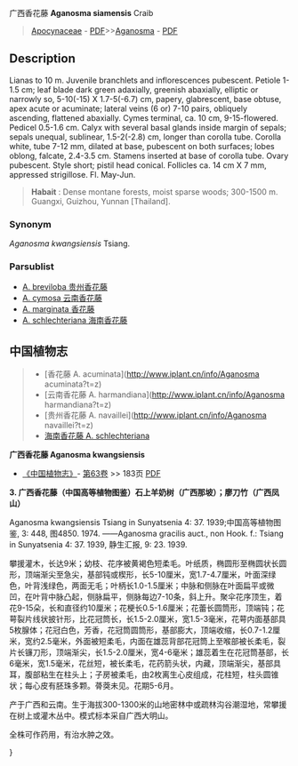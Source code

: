 广西香花藤 **Aganosma siamensis** Craib

> [Apocynaceae](http://www.iplant.cn/info/Apocynaceae?t=foc) - [PDF](http://www.iplant.cn/foc/pdf/Apocynaceae.pdf)>>[Aganosma](Aganosma-香花藤属.md) - [PDF](http://www.iplant.cn/foc/pdf/Aganosma.pdf)

## Description

Lianas to 10 m. Juvenile branchlets and inflorescences pubescent. Petiole 1-1.5 cm; leaf blade dark green adaxially, greenish abaxially, elliptic or narrowly so, 5-10(-15) X 1.7-5(-6.7) cm, papery, glabrescent, base obtuse, apex acute or acuminate; lateral veins (6 or) 7-10 pairs, obliquely ascending, flattened abaxially. Cymes terminal, ca. 10 cm, 9-15-flowered. Pedicel 0.5-1.6 cm. Calyx with several basal glands inside margin of sepals; sepals unequal, sublinear, 1.5-2(-2.8) cm, longer than corolla tube. Corolla white, tube 7-12 mm, dilated at base, pubescent on both surfaces; lobes oblong, falcate, 2.4-3.5 cm. Stamens inserted at base of corolla tube. Ovary pubescent. Style short; pistil head conical. Follicles ca. 14 cm X 7 mm, appressed strigillose. Fl. May-Jun.

> **Habait** : 
> Dense montane forests, moist sparse woods; 300-1500 m. Guangxi, Guizhou, Yunnan [Thailand].

### Synonym
*Aganosma kwangsiensis* Tsiang.

### Parsublist

* [A.  breviloba  贵州香花藤](Aganosma-breviloba-贵州香花藤.md)
* [A.  cymosa  云南香花藤](Aganosma-cymosa-云南香花藤.md)
* [A.  marginata  香花藤](Aganosma-marginata-香花藤.md)
* [A.  schlechteriana  海南香花藤](Aganosma-schlechteriana-海南香花藤.md)

## 中国植物志

> * [香花藤  A.  acuminata](http://www.iplant.cn/info/Aganosma acuminata?t=z)
> * [云南香花藤  A.  harmandiana](http://www.iplant.cn/info/Aganosma harmandiana?t=z)
> * [贵州香花藤  A.  navaillei](http://www.iplant.cn/info/Aganosma navaillei?t=z)
> * [海南香花藤  A.  schlechteriana](Aganosma-schlechteriana-海南香花藤.md)

**广西香花藤 Aganosma kwangsiensis**

* [《中国植物志》](http://www.iplant.cn/frps)- [第63卷](http://www.iplant.cn/frps/vol/63) >> 183页 [PDF](http://www.iplant.cn/frps/pdf/63/183a.pdf)

**3. 广西香花藤（中国高等植物图鉴）石上羊奶树（广西那坡）；廖刀竹（广西凤山）**

Aganosma kwangsiensis Tsiang in Sunyatsenia 4: 37. 1939;中国高等植物图鉴, 3: 448, 图4850. 1974. ——Aganosma gracilis auct., non Hook. f.: Tsiang in Sunyatsenia 4: 37. 1939, 静生汇报, 9: 23. 1939.

攀援灌木，长达9米；幼枝、花序被黄褐色短柔毛。叶纸质，椭圆形至椭圆状长圆形，顶端渐尖至急尖，基部钝或楔形，长5-10厘米，宽1.7-4.7厘米，叶面深绿色，叶背浅绿色，两面无毛；叶柄长1.0-1.5厘米；中脉和侧脉在叶面扁平或微凹，在叶背中脉凸起，侧脉扁平，侧脉每边7-10条，斜上升。聚伞花序顶生，着花9-15朵，长和直径约10厘米；花梗长0.5-1.6厘米；花蕾长圆筒形，顶端钝；花萼裂片线状披针形，比花冠筒长，长1.5-2.0厘米，宽1.5-3毫米，花萼内面基部具5枚腺体；花冠白色，芳香，花冠筒圆筒形，基部膨大，顶端收缩，长0.7-1.2厘米，宽约2.5毫米，外面被短柔毛，内面在雄蕊背部花冠筒上至喉部被长柔毛，裂片长镰刀形，顶端渐尖，长1.5-2.0厘米，宽4-6毫米；雄蕊着生在花冠筒基部，长6毫米，宽1.5毫米，花丝短，被长柔毛，花药箭头状，内藏，顶端渐尖，基部具耳，腹部粘生在柱头上；子房被柔毛，由2枚离生心皮组成，花柱短，柱头圆锥状；每心皮有胚珠多颗。蓇葖未见。花期5-6月。

产于广西和云南。生于海拔300-1300米的山地密林中或疏林沟谷潮湿地，常攀援在树上或灌木丛中。模式标本采自广西大明山。

全株可作药用，有治水肿之效。

}